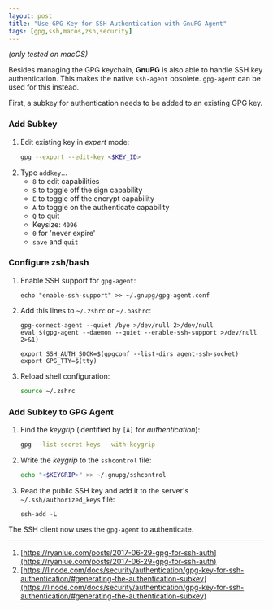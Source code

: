 ```yaml
---
layout: post
title: "Use GPG Key for SSH Authentication with GnuPG Agent"
tags: [gpg,ssh,macos,zsh,security]
---
```


*(only tested on macOS)*

Besides managing the GPG keychain, **GnuPG** is also able to handle SSH key authentication. This makes the native `ssh-agent` obsolete. `gpg-agent` can be used for this instead.

First, a subkey for authentication needs to be added to an existing GPG key.

### Add Subkey
1. Edit existing key in *expert* mode:
   ```bash
   gpg --export --edit-key <$KEY_ID>
   ```
2. Type `addkey`...
   - `8`  to edit capabilities
   - `S` to toggle off the sign capability
   - `E` to toggle off the encrypt capability
   - `A` to toggle on the authenticate capability
   - `Q` to quit
   - Keysize: `4096`
   - `0` for 'never expire'
   - `save` and `quit`

### Configure zsh/bash
1. Enable SSH support for `gpg-agent`:
   ```
   echo "enable-ssh-support" >> ~/.gnupg/gpg-agent.conf
   ```
2. Add this lines to `~/.zshrc` or `~/.bashrc`:
   ```
   gpg-connect-agent --quiet /bye >/dev/null 2>/dev/null
   eval $(gpg-agent --daemon --quiet --enable-ssh-support >/dev/null 2>&1)

   export SSH_AUTH_SOCK=$(gpgconf --list-dirs agent-ssh-socket)
   export GPG_TTY=$(tty)
   ```
3. Reload shell configuration:
   ```bash
   source ~/.zshrc
   ```

### Add Subkey to GPG Agent
1. Find the *keygrip* (identified by `[A]` for *authentication*):
   ```bash
   gpg --list-secret-keys --with-keygrip
   ```
2. Write the *keygrip* to the `sshcontrol` file:
   ```bash
   echo "<$KEYGRIP>" >> ~/.gnupg/sshcontrol
   ```
3. Read the public SSH key and add it to the server's `~/.ssh/authorized_keys` file:
   ```
   ssh-add -L
   ```

The SSH client now uses the `gpg-agent` to authenticate.

---
1. [https://ryanlue.com/posts/2017-06-29-gpg-for-ssh-auth](https://ryanlue.com/posts/2017-06-29-gpg-for-ssh-auth)
2. [https://linode.com/docs/security/authentication/gpg-key-for-ssh-authentication/#generating-the-authentication-subkey](https://linode.com/docs/security/authentication/gpg-key-for-ssh-authentication/#generating-the-authentication-subkey)
